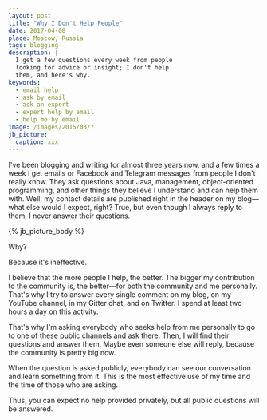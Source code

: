 ```yaml
---
layout: post
title: "Why I Don't Help People"
date: 2017-04-08
place: Moscow, Russia
tags: blogging
description: |
  I get a few questions every week from people
  looking for advice or insight; I don't help
  them, and here's why.
keywords:
  - email help
  - ask by email
  - ask an expert
  - expert help by email
  - help me by email
image: /images/2015/03/?
jb_picture:
  caption: xxx
---
```


I've been blogging and writing for almost three years now, and a few times a week
I get emails or Facebook and Telegram messages from
people I don't really know. They ask questions about Java,
management, object-oriented programming, and other things
they believe I understand and can help them with. Well, my contact details are
published right in the header on my blog&mdash;what else would I expect, right?
True, but even though I always reply to them, I never
answer their questions.

<!--more-->

{% jb_picture_body %}

Why?

Because it's ineffective.

I believe that the more people I help, the better. The bigger my contribution
to the community is, the better&mdash;for both the community and me personally.
That's why I try to answer every single comment on my blog,
on my YouTube channel, in my Gitter chat, and on Twitter. I spend
at least two hours a day on this activity.

That's why I'm asking everybody who seeks help from me personally to
go to one of these public channels and ask there. Then, I will find their
questions and answer them. Maybe even someone else will reply, because the community
is pretty big now.

When the question is asked publicly, everybody can see our conversation
and learn something from it. This is the most effective use of my
time and the time of those who are asking.

Thus, you can expect no help provided privately, but all public questions will
be answered.
